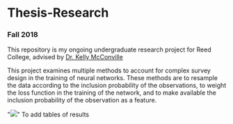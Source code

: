 # Thesis-Research
### Fall 2018

This repository is my ongoing undergraduate research project for Reed College, advised by [Dr. Kelly McConville](https://github.com/mcconvil)

This project examines multiple methods to account for complex survey design in the training of neural networks. These methods are to resample the data according to the inclusion probability of the observations, to weight the loss function in the training of the network, and to make available the inclusion probability of the observation as a feature. 

"![](folder/img_name.jpg)" To add tables of results
